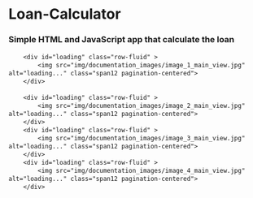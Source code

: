 <!DOCTYPE html>
<html lang="en">
<head>
    <meta charset="UTF-8">
    <meta name="viewport" content="width=device-width, initial-scale=1.0">
    <title>Project Documentation</title>
</head>
<body>
    <h1>
        Loan-Calculator
        </h1> 
        <h3>
            Simple HTML and JavaScript app that calculate the loan
        </h3>

        <div id="loading" class="row-fluid" >
            <img src="img/documentation_images/image_1_main_view.jpg" alt="loading..." class="span12 pagination-centered">
        </div>
        
        <div id="loading" class="row-fluid" >
            <img src="img/documentation_images/image_2_main_view.jpg" alt="loading..." class="span12 pagination-centered">
        </div>
        <div id="loading" class="row-fluid" >
            <img src="img/documentation_images/image_3_main_view.jpg" alt="loading..." class="span12 pagination-centered">
        </div>
        <div id="loading" class="row-fluid" >
            <img src="img/documentation_images/image_4_main_view.jpg" alt="loading..." class="span12 pagination-centered">
        </div>
</body>
</html>